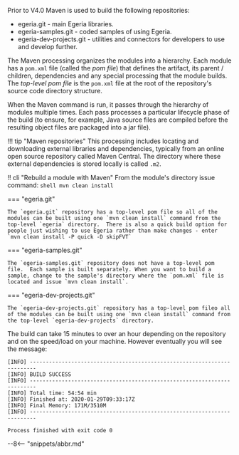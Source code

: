 <!-- SPDX-License-Identifier: CC-BY-4.0 -->
<!-- Copyright Contributors to the Egeria project. -->

Prior to V4.0 Maven is used to build the following repositories:

* egeria.git - main Egeria libraries.
* egeria-samples.git - coded samples of using Egeria.
* egeria-dev-projects.git - utilities and connectors for developers to use and develop further.

The Maven processing organizes the modules into a hierarchy. Each module has a `pom.xml` file (called the *pom file*) that defines the artifact, its parent / children, dependencies and any special processing that the module builds. The *top-level pom file* is the `pom.xml` file at the root of the repository's source code directory structure.

When the Maven command is run, it passes through the hierarchy of modules multiple times. Each pass processes a particular lifecycle phase of the build (to ensure, for example, Java source files are compiled before the resulting object files are packaged into a jar file).

!!! tip "Maven repositories"
    This processing includes locating and downloading external libraries and dependencies, typically from an online open source repository called Maven Central. The directory where these external dependencies is stored locally is called `.m2`.

!! cli "Rebuild a module with Maven"
    From the module's directory issue command:
    ```shell
    mvn clean install
    ```

=== "egeria.git"

    The `egeria.git` repository has a top-level pom file so all of the modules can be built using one `mvn clean install` command from the top-level `egeria` directory.  There is also a quick build option for people just wishing to use Egeria rather than make changes - enter `mvn clean install -P quick -D skipFVT`

=== "egeria-samples.git"

    The `egeria-samples.git` repository does not have a top-level pom file.  Each sample is built separately. When you want to build a sample, change to the sample's directory where the `pom.xml` file is located and issue `mvn clean install`.  

=== "egeria-dev-projects.git"

    The `egeria-dev-projects.git` repository has a top-level pom fileo all of the modules can be built using one `mvn clean install` command from the top-level `egeria-dev-projects` directory.  

The build can take 15 minutes to over an hour depending on the repository and on the speed/load on your machine.  However eventually you will see the message:

```text
[INFO] ------------------------------------------------------------------------
[INFO] BUILD SUCCESS
[INFO] ------------------------------------------------------------------------
[INFO] Total time: 54:54 min
[INFO] Finished at: 2020-01-29T09:33:17Z
[INFO] Final Memory: 171M/3510M
[INFO] ------------------------------------------------------------------------

Process finished with exit code 0
```

--8<-- "snippets/abbr.md"
